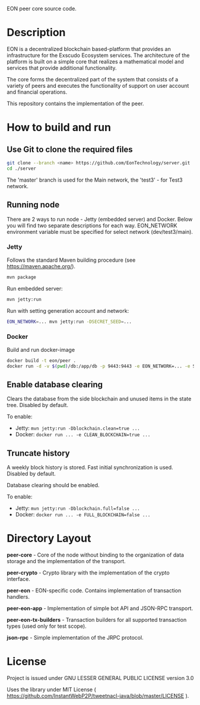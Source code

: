 EON peer core source code.

# Description

EON is a decentralized blockchain based-platform that provides an
infrastructure for the Exscudo Ecosystem services. The architecture of the
platform is built on a simple core that realizes a mathematical model and
services that provide additional functionality.

The core forms the decentralized part of the system that consists of a variety 
of peers and executes the functionality of support on user account and financial 
operations.

This repository contains the implementation of the peer.

# How to build and run
## Use Git to clone the required files

```bash
git clone --branch <name> https://github.com/EonTechnology/server.git
cd ./server
```
The 'master' branch is used for the Main network, the 'test3' - for Test3 network.

## Running node

There are 2 ways to run node - Jetty (embedded server) and Docker. Below you will find two separate descriptions for each way.
EON_NETWORK environment variable must be specified for select network (dev/test3/main). 

### Jetty

Follows the standard Maven building procedure (see https://maven.apache.org/).
```bash
mvn package
```
Run embedded server:
```bash
mvn jetty:run
```
Run with setting generation account and network:
```bash
EON_NETWORK=... mvn jetty:run -DSECRET_SEED=...
```

### Docker

Build and run docker-image
```bash
docker build -t eon/peer .
docker run -d -v $(pwd)/db:/app/db -p 9443:9443 -e EON_NETWORK=... -e SECRET_SEED=... eon/peer
```

## Enable database clearing

Clears the database from the side blockchain and unused items in the state tree.
Disabled by default.

To enable:
* Jetty: `mvn jetty:run -Dblockchain.clean=true ...`
* Docker: `docker run ... -e CLEAN_BLOCKCHAIN=true ...`

## Truncate history

A weekly block history is stored. Fast initial synchronization is used.
Disabled by default.

Database clearing should be enabled.

To enable:
* Jetty: `mvn jetty:run -Dblockchain.full=false ...`
* Docker: `docker run ... -e FULL_BLOCKCHAIN=false ...`

# Directory Layout

**peer-core** - Core of the node without binding to the organization of data storage and the implementation of the transport.

**peer-crypto** - Crypto library with the implementation of the crypto interface.

**peer-eon** - EON-specific code. Contains implementation of transaction handlers.

**peer-eon-app** - Implementation of simple bot API and JSON-RPC transport.

**peer-eon-tx-builders** - Transaction builders for all supported transaction types (used only for test scope).

**json-rpc** - Simple implementation of the JRPC protocol.

# License

Project is issued under GNU LESSER GENERAL PUBLIC LICENSE version 3.0

Uses the library under MIT License ( https://github.com/InstantWebP2P/tweetnacl-java/blob/master/LICENSE ).
